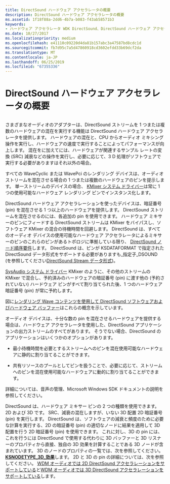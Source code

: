 ```yaml
---
title: DirectSound ハードウェア アクセラレータの概要
description: DirectSound ハードウェア アクセラレータの概要
ms.assetid: 1f18f88a-2dd6-4b7a-b083-f43ab58571b3
keywords:
- ハードウェア アクセラレータ WDK DirectSound、DirectSound ハードウェア アクセラレータについて
ms.date: 10/27/2017
ms.localizationpriority: medium
ms.openlocfilehash: e41110c09220d4da81b157abc3a47587bd8cdc1d
ms.sourcegitcommit: fb7d95c7a5d47860918cd3602efdd33b69dcf2da
ms.translationtype: MT
ms.contentlocale: ja-JP
ms.lasthandoff: 06/25/2019
ms.locfileid: "67355336"
---
```

# <a name="overview-of-directsound-hardware-acceleration"></a>DirectSound ハードウェア アクセラレータの概要


## <span id="overview_of_directsound_hardware_acceleration"></span><span id="OVERVIEW_OF_DIRECTSOUND_HARDWARE_ACCELERATION"></span>


さまざまなオーディオのアダプターは、DirectSound ストリームを 1 つまたは複数のハードウェアの混在を実行する機能は DirectSound ハードウェア アクセラレータを提供します。 ハードウェアの混在と、CPU からオーディオ ミキシング操作を実行し、ハードウェアの速度で実行することによってパフォーマンスが向上します。 混在をに加えてには、ハードウェアが関連するサンプル レートの変換 (SRC) 減衰などの操作を実行し、必要に応じて、3 D 処理がソフトウェアで実行する必要がありますはそれ以外の場合。

すべての WaveCyclic または WavePci のレンダリング デバイスは、オーディオ ストリームを混在させる場合の 1 つまたは複数のハードウェアのピンを提示します。 単一ストリームのデバイスの場合、 [KMixer システム ドライバー](kernel-mode-wdm-audio-components.md#kmixer_system_driver)は常に 1 つの使用可能なハードウェア レンダリング ピンでインスタンス化します。

DirectSound ハードウェア アクセラレーションを使ったデバイスは、暗証番号 (pin) を混在させる 1 つ以上のハードウェアを提供します。 DirectSound ストリームを混在させるのには、各追加の pin を使用できます。 ハードウェア ミキサーのピンにフィードする DirectSound ストリームは KMixer をバイパスし、ソフトウェア KMixer の混合の待機時間を回避します。 DirectSound は、すべてのオーディオ デバイスの使用可能なハードウェア アクセラレータによるミキサーのピンのこれらのピンがあるトポロジに準拠している限り、 [DirectSound ノード順序要件](directsound-node-ordering-requirements.md)します。 DirectSound は、ピンが KSDATAFORMAT で指定された DirectSound データ形式をサポートする必要がありますも\_指定子\_DSOUND (を参照してください[DirectSound Stream データ形式](directsound-stream-data-format.md))。

[SysAudio システム ドライバー](kernel-mode-wdm-audio-components.md#sysaudio_system_driver) KMixer のように、その他のストリームの KMixer で混合し、予約済みのハードウェアの暗証番号 (pin) に渡す他の (予約されていない) ハードウェア ピンがすべて割り当てられた後、1 つのハードウェア暗証番号 (pin) が常に予約します。

図に[レンダリング Wave コンテンツを使用して DirectSound ソフトウェアおよびハードウェア バッファー](rendering-wave-content-using-directsound-software-and-hardware-buffers.md)はこれらの概念を示しています。

オーディオ デバイスは、十分な数の pin を混在させるハードウェアを提供する場合は、ハードウェア アクセラレータを使用した、DirectSound アプリケーションの出力ストリームのすべてがあります。 そうでない場合、DirectSound のアプリケーションはいくつかのオプションがあります。

-   最小待機時間を必要とするストリームへのピンを混在使用可能なハードウェアに静的に割り当てることができます。

-   共有リソースのプールとしてピンを扱うことで、必要に応じて、ストリームへのピンを混在使用可能なハードウェアに動的に割り当てることができます。

詳細については、音声の管理、Microsoft Windows SDK ドキュメントの説明を参照してください。

DirectSound は、ハードウェア ミキサー ピンの 2 つの種類を使用できます。2D および 3D です。 SRC、減衰の混在しますが、いない 3D 配置 2D 暗証番号 (pin) を実行します。 DirectSound は、ソフトウェアの減衰と頻度のために必要な計算を実行する、2D の暗証番号 (pin) の適切なノードに結果を適用して 3D 配置を行う 2D 暗証番号 (pin) を使用できます。 これに対し、3D の pin には、これを行うには DirectSound で使用する代わりに 3D バッファーと 3D リスナーのプロパティから直接、独自の 3D 効果を計算することである 3D ノードが含まれています。 3D のノードのプロパティの一覧では、次を参照してください。 [ **KSNODETYPE\_3D\_効果**](https://docs.microsoft.com/windows-hardware/drivers/audio/ksnodetype-3d-effects)します。 2D と 3D の pin の詳細については、次を参照してください。 [WDM オーディオでは 2D DirectSound アクセラレーションをサポートしている](supporting-2d-directsound-acceleration-in-wdm-audio.md)と[WDM オーディオでは 3D DirectSound アクセラレーションをサポートしている](supporting-3d-directsound-acceleration-in-wdm-audio.md)します。

 




